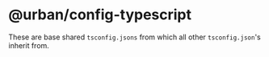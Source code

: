 # @urban/config-typescript

These are base shared `tsconfig.jsons` from which all other `tsconfig.json`'s inherit from.

